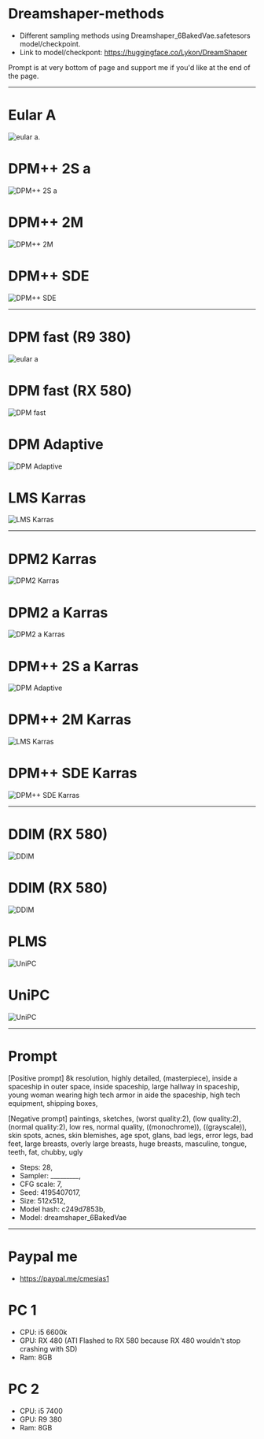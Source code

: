 # Dreamshaper-methods
- Different sampling methods using Dreamshaper_6BakedVae.safetesors model/checkpoint.
- Link to model/checkpont: https://huggingface.co/Lykon/DreamShaper

Prompt is at very bottom of page and support me if you'd like at the end of the page.

---------------------------------------------------

# Eular A
![eular a](images/001_Eular_A_00055-4195407017.png).

# DPM++ 2S a
![DPM++ 2S a](images/003_DPM++_2S_a_00000-4195407017.png)

# DPM++ 2M
![DPM++ 2M](images/004_DPM++_2M_00057-4195407017.png)

# DPM++ SDE
![DPM++ SDE](images/005_DPM++_SDE_00058-4195407017.png)

---------------------------------------------------

# DPM fast (R9 380)
![eular a](images/006_01_DPM_fast_R9_380_[4m]_00001-4195407017.png)

# DPM fast (RX 580)
![DPM fast](images/006_02_DPM_fast_RX_580_[3m50s]_000059-4195407017.png)

# DPM Adaptive
![DPM Adaptive](images/007_DPM_Adaptive_[22min]_00000-4195407017.png)

# LMS Karras
![LMS Karras](images/008_LMS_Karras_00060-4195407017.png)

---------------------------------------------------

# DPM2 Karras
![DPM2 Karras](images/009_DPM2_Karras_00001-4195407017.png)

# DPM2 a Karras
![DPM2 a Karras](images/010_DPM2_a_Karras_[7m_22s]_00000-4195407017.png)

# DPM++ 2S a Karras
![DPM Adaptive](images/011_DPM++_2S_a_Karras[7m27s]_00002-4195407017.png)

# DPM++ 2M Karras
![LMS Karras](images/012_DPM++_2M_Karras_[3m_21s]_00001-4195407017.png)

# DPM++ SDE Karras
![DPM++ SDE Karras](images/013_DPM++_SDE_Karras_00056-4195407017.png)

---------------------------------------------------

# DDIM (RX 580)
![DDIM](images/014_01_DDIM_[2m20s]_R8_380_00005-4195407017.png)

# DDIM (RX 580)
![DDIM](images/014_02_DDIM_[2m25s]_RX_580_00004-4195407017.png)

# PLMS
![UniPC](images/015_PLMS_[2m25s]_00006-4195407017.png)

# UniPC
![UniPC](images/016_UniPC_[2m19s]_00007-4195407017.png)

---------------------------------------------------

# Prompt
[Positive prompt]
8k resolution, highly detailed, (masterpiece), inside a spaceship in outer space, inside spaceship, large hallway in spaceship, young woman wearing high tech armor in aide the spaceship, high tech equipment, shipping boxes,

[Negative prompt]
paintings, sketches, (worst quality:2), (low quality:2), (normal quality:2), low res, normal quality, ((monochrome)), ((grayscale)), skin spots, acnes, skin blemishes, age spot, glans, bad legs, error legs, bad feet, large breasts, overly large breasts, huge breasts, masculine, tongue, teeth, fat, chubby, ugly

- Steps: 28, 
- Sampler: _________, 
- CFG scale: 7, 
- Seed: 4195407017, 
- Size: 512x512, 
- Model hash: c249d7853b, 
- Model: dreamshaper_6BakedVae

---------------------------------------------------

# Paypal me
- https://paypal.me/cmesias1

# PC 1
- CPU: i5 6600k
- GPU: RX 480 (ATI Flashed to RX 580 because RX 480 wouldn't stop crashing with SD)
- Ram: 8GB

# PC 2
- CPU: i5 7400
- GPU: R9 380
- Ram: 8GB

 




